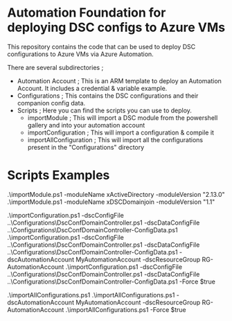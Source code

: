 # Automation Foundation for deploying DSC configs to Azure VMs

This repository contains the code that can be used to deploy DSC configurations to Azure VMs via Azure Automation.

There are several subdirectories ;
* Automation Account ; This is an ARM template to deploy an Automation Account. It includes a credential & variable example.
* Configurations ; This contains the DSC configurations and their companion config data.
* Scripts ; Here you can find the scripts you can use to deploy.
  * importModule ; This will import a DSC module from the powershell gallery and into your automation account
  * importConfiguration ; This will import a configuration & compile it
  * importAllConfiguration ; This will import all the configurations present in the "Configurations" directory

# Scripts Examples
.\importModule.ps1 -moduleName xActiveDirectory -moduleVersion "2.13.0"
.\importModule.ps1 -moduleName xDSCDomainjoin -moduleVersion "1.1"

.\importConfiguration.ps1 -dscConfigFile ..\Configurations\DscConfDomainController.ps1 -dscDataConfigFile ..\Configurations\DscConfDomainController-ConfigData.ps1
.\importConfiguration.ps1 -dscConfigFile ..\Configurations\DscConfDomainController.ps1 -dscDataConfigFile ..\Configurations\DscConfDomainController-ConfigData.ps1 -dscAutomationAccount MyAutomationAccount -dscResourceGroup RG-AutomationAccount
.\importConfiguration.ps1 -dscConfigFile ..\Configurations\DscConfDomainController.ps1 -dscDataConfigFile ..\Configurations\DscConfDomainController-ConfigData.ps1 -Force $true

.\importAllConfigurations.ps1 
.\importAllConfigurations.ps1 -dscAutomationAccount MyAutomationAccount -dscResourceGroup RG-AutomationAccount
.\importAllConfigurations.ps1 -Force $true